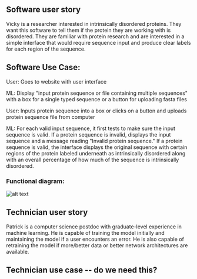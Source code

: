 ## Software user story

Vicky is a researcher interested in intrinsically disordered proteins. They want this software 
to tell them if the protein they are working with is disordered. They are familiar with protein 
research and are interested in a simple interface that would require sequence input and produce 
clear labels for each region of the sequence.


## Software Use Case: 

User: Goes to website with user interface 

ML: Display "input protein sequence or file containing multiple sequences" with a box for a 
single typed sequence or a button for uploading fasta files

User: Inputs protein sequence into a box or clicks on a button and uploads protein sequence file 
from computer

ML: For each valid input sequence, it first tests to make sure the input sequence is valid.
    If a protein sequence is invalid, displays the input sequence and a message reading "Invalid
    protein sequence." If a protein sequence is valid, the interface displays the original sequence with certain regions of the 
    protein labeled underneath as intrinsically disordered along with an overall percentage of 
    how much of the sequence is intrinsically disordered.

### Functional diagram:
![alt text](https://github.com/Intrinsically-Disordered/main-project/blob/main/chart.jpg?raw=True)


## Technician user story
Patrick is a computer science postdoc with graduate-level experience in machine learning. He is 
capable of training the model initially and maintaining the model if a user encounters an error. 
He is also capable of retraining the model if more/better data or better network architectures 
are available.


## Technician use case -- do we need this?
